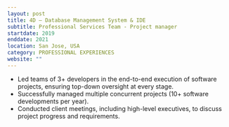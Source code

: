 ```yaml
---
layout: post
title: 4D – Database Management System & IDE
subtitle: Professional Services Team - Project manager
startdate: 2019
enddate: 2021
location: San Jose, USA
category: PROFESSIONAL EXPERIENCES
website: ""
---
```

- Led teams of 3+ developers in the end-to-end execution of software projects, ensuring top-down oversight at every stage.
- Successfully managed multiple concurrent projects (10+ software developments per year).
- Conducted client meetings, including high-level executives, to discuss project progress and requirements.
